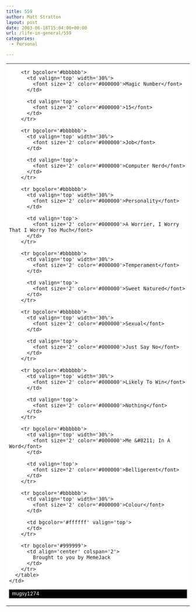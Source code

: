 ```yaml
---
title: 559
author: Matt Stratton
layout: post
date: 2003-06-18T15:04:00+00:00
url: /life-in-general/559
categories:
  - Personal

---
```

<table bgcolor='#ffffff' width='80%'>
  <tr>
    <td>
      <table bgcolor='#000000' cellspacing='1' width='100%'>
        <tr bgcolor='#000000'>
          <td align='center' colspan='2'>
            <font size='2' color='#ffffff'>mugsy1274</font>
          </td>
        </tr>
        
        <tr bgcolor='#bbbbbb'>
          <td valign='top' width='30%'>
            <font size='2' color='#000000'>Magic Number</font>
          </td>
          
          <td valign='top'>
            <font size='2' color='#000000'>15</font>
          </td>
        </tr>
        
        <tr bgcolor='#bbbbbb'>
          <td valign='top' width='30%'>
            <font size='2' color='#000000'>Job</font>
          </td>
          
          <td valign='top'>
            <font size='2' color='#000000'>Computer Nerd</font>
          </td>
        </tr>
        
        <tr bgcolor='#bbbbbb'>
          <td valign='top' width='30%'>
            <font size='2' color='#000000'>Personality</font>
          </td>
          
          <td valign='top'>
            <font size='2' color='#000000'>A Worrier, I Worry That I Worry Too Much</font>
          </td>
        </tr>
        
        <tr bgcolor='#bbbbbb'>
          <td valign='top' width='30%'>
            <font size='2' color='#000000'>Temperament</font>
          </td>
          
          <td valign='top'>
            <font size='2' color='#000000'>Sweet Natured</font>
          </td>
        </tr>
        
        <tr bgcolor='#bbbbbb'>
          <td valign='top' width='30%'>
            <font size='2' color='#000000'>Sexual</font>
          </td>
          
          <td valign='top'>
            <font size='2' color='#000000'>Just Say No</font>
          </td>
        </tr>
        
        <tr bgcolor='#bbbbbb'>
          <td valign='top' width='30%'>
            <font size='2' color='#000000'>Likely To Win</font>
          </td>
          
          <td valign='top'>
            <font size='2' color='#000000'>Nothing</font>
          </td>
        </tr>
        
        <tr bgcolor='#bbbbbb'>
          <td valign='top' width='30%'>
            <font size='2' color='#000000'>Me &#8211; In A Word</font>
          </td>
          
          <td valign='top'>
            <font size='2' color='#000000'>Belligerent</font>
          </td>
        </tr>
        
        <tr bgcolor='#bbbbbb'>
          <td valign='top' width='30%'>
            <font size='2' color='#000000'>Colour</font>
          </td>
          
          <td bgcolor='#ffffff' valign='top'>
          </td>
        </tr>
        
        <tr bgcolor='#999999'>
          <td align='center' colspan='2'>
            Brought to you by MemeJack
          </td>
        </tr>
      </table>
    </td>
  </tr>
</table>